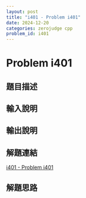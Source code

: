 ```yaml
---
layout: post
title: "i401 - Problem i401"
date: 2024-12-20
categories: zerojudge cpp
problem_id: i401
---
```


# Problem i401

## 題目描述



## 輸入說明



## 輸出說明



## 解題連結

[i401 - Problem i401](https://zerojudge.tw/ShowProblem?problemid=i401)

## 解題思路

